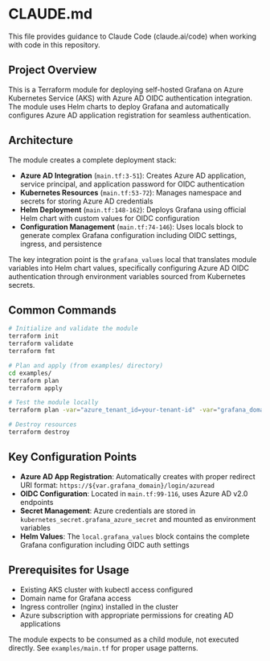 # CLAUDE.md

This file provides guidance to Claude Code (claude.ai/code) when working with code in this repository.

## Project Overview

This is a Terraform module for deploying self-hosted Grafana on Azure Kubernetes Service (AKS) with Azure AD OIDC authentication integration. The module uses Helm charts to deploy Grafana and automatically configures Azure AD application registration for seamless authentication.

## Architecture

The module creates a complete deployment stack:

- **Azure AD Integration** (`main.tf:3-51`): Creates Azure AD application, service principal, and application password for OIDC authentication
- **Kubernetes Resources** (`main.tf:53-72`): Manages namespace and secrets for storing Azure AD credentials
- **Helm Deployment** (`main.tf:148-162`): Deploys Grafana using official Helm chart with custom values for OIDC configuration
- **Configuration Management** (`main.tf:74-146`): Uses locals block to generate complex Grafana configuration including OIDC settings, ingress, and persistence

The key integration point is the `grafana_values` local that translates module variables into Helm chart values, specifically configuring Azure AD OIDC authentication through environment variables sourced from Kubernetes secrets.

## Common Commands

```bash
# Initialize and validate the module
terraform init
terraform validate
terraform fmt

# Plan and apply (from examples/ directory)
cd examples/
terraform plan
terraform apply

# Test the module locally
terraform plan -var="azure_tenant_id=your-tenant-id" -var="grafana_domain=grafana.local" -var="admin_email=admin@local"

# Destroy resources
terraform destroy
```

## Key Configuration Points

- **Azure AD App Registration**: Automatically creates with proper redirect URI format: `https://${var.grafana_domain}/login/azuread`
- **OIDC Configuration**: Located in `main.tf:99-116`, uses Azure AD v2.0 endpoints
- **Secret Management**: Azure credentials are stored in `kubernetes_secret.grafana_azure_secret` and mounted as environment variables
- **Helm Values**: The `local.grafana_values` block contains the complete Grafana configuration including OIDC auth settings

## Prerequisites for Usage

- Existing AKS cluster with kubectl access configured
- Domain name for Grafana access
- Ingress controller (nginx) installed in the cluster
- Azure subscription with appropriate permissions for creating AD applications

The module expects to be consumed as a child module, not executed directly. See `examples/main.tf` for proper usage patterns.